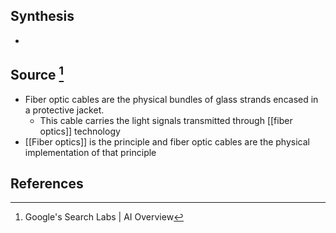 ## Synthesis
- 
## Source [^1]
- Fiber optic cables are the physical bundles of glass strands encased in a protective jacket.
	- This cable carries the light signals transmitted through [[fiber optics]] technology
- [[Fiber optics]] is the principle and fiber optic cables are the physical implementation of that principle
## References

[^1]: Google's Search Labs | AI Overview